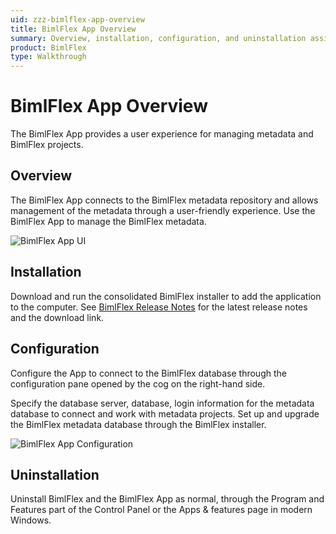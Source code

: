 ```yaml
---
uid: zzz-bimlflex-app-overview
title: BimlFlex App Overview
summary: Overview, installation, configuration, and uninstallation assistance for BimlFlex
product: BimlFlex
type: Walkthrough
---
```

# BimlFlex App Overview

<!-- TODO: Delete -->

The BimlFlex App provides a user experience for managing metadata and BimlFlex projects.

## Overview

The BimlFlex App connects to the BimlFlex metadata repository and allows management of the metadata through a user-friendly experience. Use the BimlFlex App to manage the BimlFlex metadata.

![BimlFlex App UI](../user-guide/images/bimlflex-ss-app-startscreen.png)

## Installation

Download and run the consolidated BimlFlex installer to add the application to the computer. See [BimlFlex Release Notes](xref:bimlflex-release-notes) for the latest release notes and the download link.

## Configuration

Configure the App to connect to the BimlFlex database through the configuration pane opened by the cog on the right-hand side.

Specify the database server, database, login information for the metadata database to connect and work with metadata projects. Set up and upgrade the BimlFlex metadata database through the BimlFlex installer.

![BimlFlex App Configuration](../user-guide/images/bimlflex-ss-app-configure-connection.png)

## Uninstallation

Uninstall BimlFlex and the BimlFlex App as normal, through the Program and Features part of the Control Panel or the Apps & features page in modern Windows.
